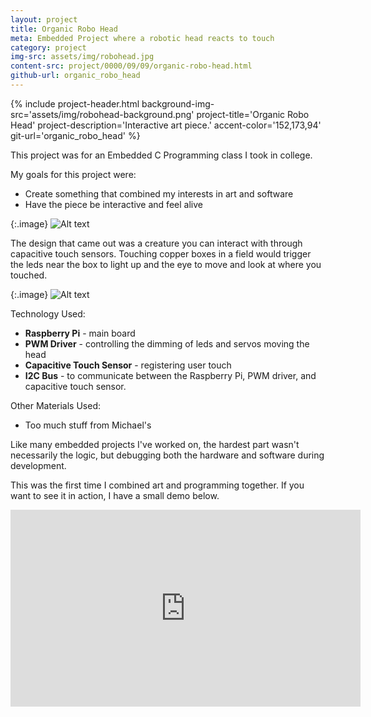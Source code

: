 ```yaml
---
layout: project
title: Organic Robo Head
meta: Embedded Project where a robotic head reacts to touch
category: project
img-src: assets/img/robohead.jpg
content-src: project/0000/09/09/organic-robo-head.html
github-url: organic_robo_head
---
```


{% include project-header.html
  background-img-src='assets/img/robohead-background.png'
  project-title='Organic Robo Head'
  project-description='Interactive art piece.'
  accent-color='152,173,94'
  git-url='organic_robo_head'
%}

This project was for an Embedded C Programming class I took in college.

My goals for this project were:
* Create something that combined my interests in art and software
* Have the piece be interactive and feel alive

{:.image}
![Alt text](assets/img/org_robo_design.jpg "My Title")

The design that came out was a creature you can interact with through capacitive touch sensors.
Touching copper boxes in a field would trigger the leds near the box to light up and the eye to move and look at where you touched.

{:.image}
![Alt text](assets/img/org_robo_head_tech_sketch.jpg "My Title")

Technology Used:
* **Raspberry Pi** - main board
* **PWM Driver** - controlling the dimming of leds and servos moving the head
* **Capacitive Touch Sensor** - registering user touch
* **I2C Bus** - to communicate between the Raspberry Pi, PWM driver, and capacitive touch sensor.

Other Materials Used:
* Too much stuff from Michael's

Like many embedded projects I've worked on, the hardest part wasn't necessarily the logic, but debugging both the hardware and software during development.

This was the first time I combined art and programming together.
If you want to see it in action, I have a small demo below.

<iframe width="560" height="315" align="middle" src="https://www.youtube.com/embed/FqyfqyQukl8" frameborder="0" allowfullscreen></iframe>
